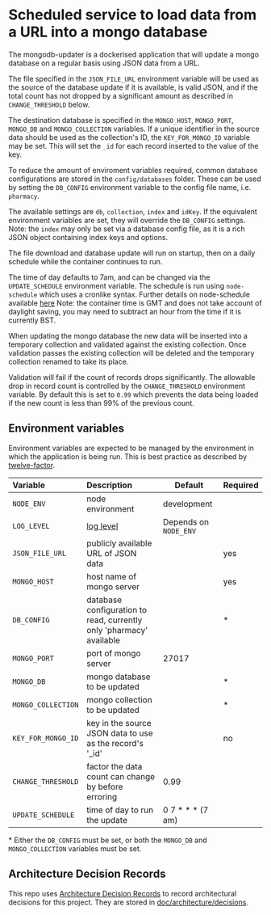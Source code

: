 # Scheduled service to load data from a URL into a mongo database

The mongodb-updater is a dockerised application that will update a mongo database on a regular basis using JSON data from a URL.

The  file specified in the `JSON_FILE_URL` environment variable will be used as the source of the database update if
it is available, is valid JSON, and if the total count has not dropped by a significant amount as described in `CHANGE_THRESHOLD` below.

The destination database is specified in the `MONGO_HOST`, `MONGO_PORT`, `MONGO_DB` and `MONGO_COLLECTION` variables.
If a unique identifier in the source data should be used as the collection's ID, the `KEY_FOR_MONGO_ID` variable may be set.
This will set the `_id` for each record inserted to the value of the key.

To reduce the amount of enviroment variables required, common database configurations are stored in the `config/databases` folder.
These can be used by setting the `DB_CONFIG` environment variable to the config file name, i.e. `pharmacy`.

The available settings are `db`, `collection`, `index` and `idKey`.
If the equivalent environment variables are set, they will override the `DB_CONFIG` settings.
Note: the `index` may only be set via a database config file, as it is a rich JSON object containing index keys and options.

The file download and database update will run on startup, then on a daily schedule while the container continues to run.

The time of day defaults to 7am, and can be changed via the `UPDATE_SCHEDULE` environment variable.
The schedule is run using `node-schedule` which uses a cronlike syntax. Further details on node-schedule available [here](https://www.npmjs.com/package/node-schedule)
Note: the container time is GMT and does not take account of daylight saving, you may need to subtract an hour from the time if it is currently BST.

When updating the mongo database the new data will be inserted into a temporary collection and validated against the
existing collection. Once validation passes the existing collection will be deleted and the temporary collection renamed
to take its place.

Validation will fail if the count of records drops significantly. The allowable drop in record count is controlled by
the `CHANGE_THRESHOLD` environment variable. By default this is set to `0.99` which prevents the data being loaded if the new count
is less than 99% of the previous count.

## Environment variables

Environment variables are expected to be managed by the environment in which
the application is being run. This is best practice as described by
[twelve-factor](https://12factor.net/config).

| Variable                         | Description                                                         | Default               | Required |
|:---------------------------------|:--------------------------------------------------------------------|-----------------------|:---------|
| `NODE_ENV`                       | node environment                                                    | development           |          |
| `LOG_LEVEL`                      | [log level](https://github.com/trentm/node-bunyan#levels)           | Depends on `NODE_ENV` |          |
| `JSON_FILE_URL`                  | publicly available URL of JSON data                                 |                       | yes      |
| `MONGO_HOST`                     | host name of mongo server                                           |                       | yes      |
| `DB_CONFIG`                      | database configuration to read, currently only 'pharmacy' available |                       | *        |
| `MONGO_PORT`                     | port of mongo server                                                | 27017                 |          |
| `MONGO_DB`                       | mongo database to be updated                                        |                       | *        |
| `MONGO_COLLECTION`               | mongo collection to be updated                                      |                       | *        |
| `KEY_FOR_MONGO_ID`               | key in the source JSON data to use as the record's '_id'            |                       | no       |
| `CHANGE_THRESHOLD`               | factor the data count can change by before erroring                 | 0.99                  |          |
| `UPDATE_SCHEDULE`                | time of day to run the update                                       | 0 7 * * *  (7 am)     |          |

\* Either the `DB_CONFIG` must be set, or both the `MONGO_DB` and `MONGO_COLLECTION` variables must be set.

## Architecture Decision Records
 
This repo uses
[Architecture Decision Records](http://thinkrelevance.com/blog/2011/11/15/documenting-architecture-decisions)
to record architectural decisions for this project.
They are stored in [doc/architecture/decisions](doc/architecture/decisions).
